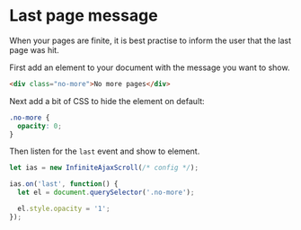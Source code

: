 # Last page message

When your pages are finite, it is best practise to inform the user that the last page was hit.

First add an element to your document with the message you want to show.

```html
<div class="no-more">No more pages</div>
```

Next add a bit of CSS to hide the element on default:

```css
.no-more {
  opacity: 0;
}
```

Then listen for the `last` event and show to element.

```js
let ias = new InfiniteAjaxScroll(/* config */);

ias.on('last', function() {
  let el = document.querySelector('.no-more');

  el.style.opacity = '1';
});
```
